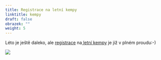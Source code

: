 ```yaml
---
title: Registrace na letní kempy
linktitle: kempy
draft: false
obrazek: ""
weight: 5
---
```

Léto je ještě daleko, ale [registrace](https://brezanek.webooker.eu/) na[ letní kempy](https://www.brezanek.cz/kempy/) je již v plném proudu:-)

![](/assets/media/letni_kempy_22-1-.jpg)